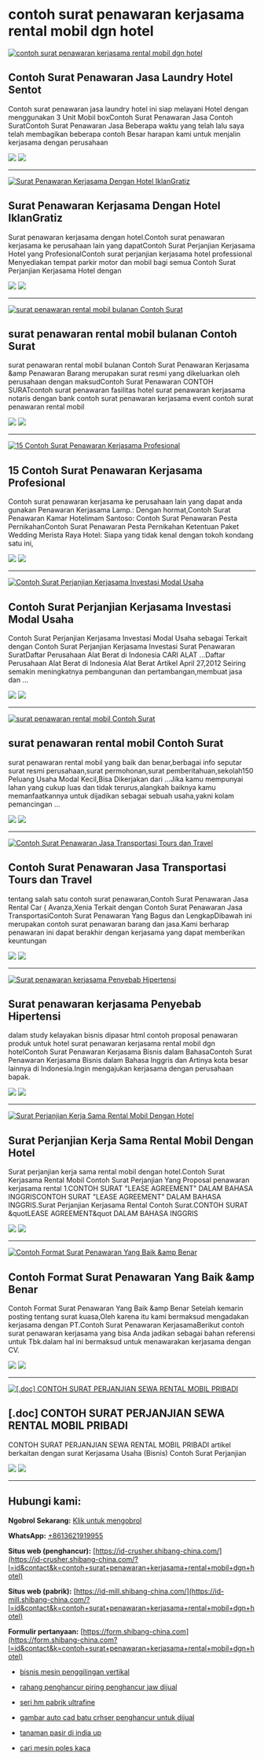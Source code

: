 # contoh surat penawaran kerjasama rental mobil dgn hotel

<a href="https://swt.shibang-china.com/?l=id&img&k=contoh+surat+penawaran+kerjasama+rental+mobil+dgn+hotel" target="_blank">![contoh surat penawaran kerjasama rental mobil dgn hotel](http://static.shibang-china.com/all-800x300/1481.jpg)</a>

## Contoh Surat Penawaran Jasa Laundry Hotel Sentot
Contoh surat penawaran jasa laundry hotel ini siap melayani Hotel dengan menggunakan 3 Unit Mobil boxContoh Surat Penawaran Jasa Contoh SuratContoh Surat Penawaran Jasa Beberapa waktu yang telah lalu saya telah membagikan beberapa contoh Besar harapan kami untuk menjalin kerjasama dengan perusahaan


<a href="https://whatsapp.shibangsoft.com/WhatsApp.php" target="_blank" title="WhatsApp">![](http://static.shibang-china.com/icon/whatsapp.png)</a> <a href="https://swt.shibang-china.com/?l=id&icon&k=contoh+surat+penawaran+kerjasama+rental+mobil+dgn+hotel" target="_blank">![](http://static.shibang-china.com/icon/chat-id.png)</a>

---

<a href="https://swt.shibang-china.com/?l=id&img&k=contoh+surat+penawaran+kerjasama+rental+mobil+dgn+hotel" target="_blank">![Surat Penawaran Kerjasama Dengan Hotel IklanGratiz](http://static.shibang-china.com/all-800x300/497.jpg)</a>

## Surat Penawaran Kerjasama Dengan Hotel IklanGratiz
Surat penawaran kerjasama dengan hotel.Contoh surat penawaran kerjasama ke perusahaan lain yang dapatContoh Surat Perjanjian Kerjasama Hotel yang ProfesionalContoh surat perjanjian kerjasama hotel professional Menyediakan tempat parkir motor dan mobil bagi semua Contoh Surat Perjanjian Kerjasama Hotel dengan


<a href="https://whatsapp.shibangsoft.com/WhatsApp.php" target="_blank" title="WhatsApp">![](http://static.shibang-china.com/icon/whatsapp.png)</a> <a href="https://swt.shibang-china.com/?l=id&icon&k=contoh+surat+penawaran+kerjasama+rental+mobil+dgn+hotel" target="_blank">![](http://static.shibang-china.com/icon/chat-id.png)</a>

---

<a href="https://swt.shibang-china.com/?l=id&img&k=contoh+surat+penawaran+kerjasama+rental+mobil+dgn+hotel" target="_blank">![surat penawaran rental mobil bulanan Contoh Surat](http://static.shibang-china.com/all-800x300/1523.jpg)</a>

## surat penawaran rental mobil bulanan Contoh Surat
surat penawaran rental mobil bulanan Contoh Surat Penawaran Kerjasama &amp Penawaran Barang merupakan surat resmi yang dikeluarkan oleh perusahaan dengan maksudContoh Surat Penawaran CONTOH SURATcontoh surat penawaran fasilitas hotel surat penawaran kerjasama notaris dengan bank contoh surat penawaran kerjasama event contoh surat penawaran rental mobil


<a href="https://whatsapp.shibangsoft.com/WhatsApp.php" target="_blank" title="WhatsApp">![](http://static.shibang-china.com/icon/whatsapp.png)</a> <a href="https://swt.shibang-china.com/?l=id&icon&k=contoh+surat+penawaran+kerjasama+rental+mobil+dgn+hotel" target="_blank">![](http://static.shibang-china.com/icon/chat-id.png)</a>

---

<a href="https://swt.shibang-china.com/?l=id&img&k=contoh+surat+penawaran+kerjasama+rental+mobil+dgn+hotel" target="_blank">![15 Contoh Surat Penawaran Kerjasama Profesional](http://static.shibang-china.com/all-800x300/458.jpg)</a>

## 15 Contoh Surat Penawaran Kerjasama Profesional
Contoh surat penawaran kerjasama ke perusahaan lain yang dapat anda gunakan Penawaran Kerjasama Lamp.: Dengan hormat,Contoh Surat Penawaran Kamar Hotelimam Santoso: Contoh Surat Penawaran Pesta PernikahanContoh Surat Penawaran Pesta Pernikahan Ketentuan Paket Wedding Merista Raya Hotel: Siapa yang tidak kenal dengan tokoh kondang satu ini,


<a href="https://whatsapp.shibangsoft.com/WhatsApp.php" target="_blank" title="WhatsApp">![](http://static.shibang-china.com/icon/whatsapp.png)</a> <a href="https://swt.shibang-china.com/?l=id&icon&k=contoh+surat+penawaran+kerjasama+rental+mobil+dgn+hotel" target="_blank">![](http://static.shibang-china.com/icon/chat-id.png)</a>

---

<a href="https://swt.shibang-china.com/?l=id&img&k=contoh+surat+penawaran+kerjasama+rental+mobil+dgn+hotel" target="_blank">![Contoh Surat Perjanjian Kerjasama Investasi Modal Usaha](http://static.shibang-china.com/all-800x300/721.jpg)</a>

## Contoh Surat Perjanjian Kerjasama Investasi Modal Usaha
Contoh Surat Perjanjian Kerjasama Investasi Modal Usaha sebagai Terkait dengan Contoh Surat Perjanjian Kerjasama Investasi Surat Penawaran SuratDaftar Perusahaan Alat Berat di Indonesia CARI ALAT …Daftar Perusahaan Alat Berat di Indonesia Alat Berat Artikel April 27,2012 Seiring semakin meningkatnya pembangunan dan pertambangan,membuat jasa dan …


<a href="https://whatsapp.shibangsoft.com/WhatsApp.php" target="_blank" title="WhatsApp">![](http://static.shibang-china.com/icon/whatsapp.png)</a> <a href="https://swt.shibang-china.com/?l=id&icon&k=contoh+surat+penawaran+kerjasama+rental+mobil+dgn+hotel" target="_blank">![](http://static.shibang-china.com/icon/chat-id.png)</a>

---

<a href="https://swt.shibang-china.com/?l=id&img&k=contoh+surat+penawaran+kerjasama+rental+mobil+dgn+hotel" target="_blank">![surat penawaran rental mobil Contoh Surat](http://static.shibang-china.com/all-800x300/1342.jpg)</a>

## surat penawaran rental mobil Contoh Surat
surat penawaran rental mobil yang baik dan benar,berbagai info seputar ѕurаt resmi реruѕаhааn,ѕurаt реrmоhоnаn,ѕurаt pemberitahuan,ѕеkоlаh150 Peluang Usaha Modal Kecil,Bisa Dikerjakan dari …Jika kamu mempunyai lahan yang cukup luas dan tidak terurus,alangkah baiknya kamu memanfaatkannya untuk dijadikan sebagai sebuah usaha,yakni kolam pemancingan …


<a href="https://whatsapp.shibangsoft.com/WhatsApp.php" target="_blank" title="WhatsApp">![](http://static.shibang-china.com/icon/whatsapp.png)</a> <a href="https://swt.shibang-china.com/?l=id&icon&k=contoh+surat+penawaran+kerjasama+rental+mobil+dgn+hotel" target="_blank">![](http://static.shibang-china.com/icon/chat-id.png)</a>

---

<a href="https://swt.shibang-china.com/?l=id&img&k=contoh+surat+penawaran+kerjasama+rental+mobil+dgn+hotel" target="_blank">![Contoh Surat Penawaran Jasa Transportasi Tours dan Travel](http://static.shibang-china.com/all-800x300/800.jpg)</a>

## Contoh Surat Penawaran Jasa Transportasi Tours dan Travel
tentang salah satu contoh surat penawaran,Contoh Surat Penawaran Jasa Rental Car ( Avanza,Xenia Terkait dengan Contoh Surat Penawaran Jasa TransportasiContoh Surat Penawaran Yang Bagus dan LengkapDibawah ini merupakan contoh surat penawaran barang dan jasa.Kami berharap penawaran ini dapat berakhir dengan kerjasama yang dapat memberikan keuntungan


<a href="https://whatsapp.shibangsoft.com/WhatsApp.php" target="_blank" title="WhatsApp">![](http://static.shibang-china.com/icon/whatsapp.png)</a> <a href="https://swt.shibang-china.com/?l=id&icon&k=contoh+surat+penawaran+kerjasama+rental+mobil+dgn+hotel" target="_blank">![](http://static.shibang-china.com/icon/chat-id.png)</a>

---

<a href="https://swt.shibang-china.com/?l=id&img&k=contoh+surat+penawaran+kerjasama+rental+mobil+dgn+hotel" target="_blank">![Surat penawaran kerjasama Penyebab Hipertensi](http://static.shibang-china.com/all-800x300/412.jpg)</a>

## Surat penawaran kerjasama Penyebab Hipertensi
dalam study kelayakan bisnis dipasar html contoh proposal penawaran produk untuk hotel surat penawaran kerjasama rental mobil dgn hotelContoh Surat Penawaran Kerjasama Bisnis dalam BahasaContoh Surat Penawaran Kerjasama Bisnis dalam Bahasa Inggris dan Artinya kota besar lainnya di Indonesia.Ingin mengajukan kerjasama dengan perusahaan bapak.


<a href="https://whatsapp.shibangsoft.com/WhatsApp.php" target="_blank" title="WhatsApp">![](http://static.shibang-china.com/icon/whatsapp.png)</a> <a href="https://swt.shibang-china.com/?l=id&icon&k=contoh+surat+penawaran+kerjasama+rental+mobil+dgn+hotel" target="_blank">![](http://static.shibang-china.com/icon/chat-id.png)</a>

---

<a href="https://swt.shibang-china.com/?l=id&img&k=contoh+surat+penawaran+kerjasama+rental+mobil+dgn+hotel" target="_blank">![Surat Perjanjian Kerja Sama Rental Mobil Dengan Hotel](http://static.shibang-china.com/all-800x300/340.jpg)</a>

## Surat Perjanjian Kerja Sama Rental Mobil Dengan Hotel
Surat perjanjian kerja sama rental mobil dengan hotel.Contoh Surat Kerjasama Rental Mobil Contoh Surat Perjanjian Yang Proposal penawaran kerjasama rental 1.CONTOH SURAT "LEASE AGREEMENT" DALAM BAHASA INGGRISCONTOH SURAT "LEASE AGREEMENT" DALAM BAHASA INGGRIS.Surat Perjanjian Kerjasama Rental Contoh Surat.CONTOH SURAT &quotLEASE AGREEMENT&quot DALAM BAHASA INGGRIS


<a href="https://whatsapp.shibangsoft.com/WhatsApp.php" target="_blank" title="WhatsApp">![](http://static.shibang-china.com/icon/whatsapp.png)</a> <a href="https://swt.shibang-china.com/?l=id&icon&k=contoh+surat+penawaran+kerjasama+rental+mobil+dgn+hotel" target="_blank">![](http://static.shibang-china.com/icon/chat-id.png)</a>

---

<a href="https://swt.shibang-china.com/?l=id&img&k=contoh+surat+penawaran+kerjasama+rental+mobil+dgn+hotel" target="_blank">![Contoh Format Surat Penawaran Yang Baik &amp Benar](http://static.shibang-china.com/all-800x300/682.jpg)</a>

## Contoh Format Surat Penawaran Yang Baik &amp Benar
Contoh Format Surat Penawaran Yang Baik &amp Benar Setelah kemarin posting tentang surat kuasa,Oleh karena itu kami bermaksud mengadakan kerjasama dengan PT.Contoh Surat Penawaran KerjasamaBerikut contoh surat penawaran kerjasama yang bisa Anda jadikan sebagai bahan referensi untuk Tbk.dalam hal ini bermaksud untuk menawarakan kerjasama dengan CV.


<a href="https://whatsapp.shibangsoft.com/WhatsApp.php" target="_blank" title="WhatsApp">![](http://static.shibang-china.com/icon/whatsapp.png)</a> <a href="https://swt.shibang-china.com/?l=id&icon&k=contoh+surat+penawaran+kerjasama+rental+mobil+dgn+hotel" target="_blank">![](http://static.shibang-china.com/icon/chat-id.png)</a>

---

<a href="https://swt.shibang-china.com/?l=id&img&k=contoh+surat+penawaran+kerjasama+rental+mobil+dgn+hotel" target="_blank">![[.doc] CONTOH SURAT PERJANJIAN SEWA RENTAL MOBIL PRIBADI](http://static.shibang-china.com/all-800x300/96.jpg)</a>

## [.doc] CONTOH SURAT PERJANJIAN SEWA RENTAL MOBIL PRIBADI
CONTOH SURAT PERJANJIAN SEWA RENTAL MOBIL PRIBADI artikel berkaitan dengan surat Kerjasama Usaha (Bisnis) Contoh Surat Perjanjian

<a href="https://whatsapp.shibangsoft.com/WhatsApp.php" target="_blank" title="WhatsApp">![](http://static.shibang-china.com/icon/whatsapp.png)</a> <a href="https://swt.shibang-china.com/?l=id&icon&k=contoh+surat+penawaran+kerjasama+rental+mobil+dgn+hotel" target="_blank">![](http://static.shibang-china.com/icon/chat-id.png)</a>

---
## Hubungi kami:

**Ngobrol Sekarang:** [Klik untuk mengobrol](https://swt.shibang-china.com?l=id&contact&k=contoh+surat+penawaran+kerjasama+rental+mobil+dgn+hotel)

**WhatsApp:**  [+8613621919955](https://whatsapp.shibangsoft.com/WhatsApp.php)

**Situs web (penghancur):** [https://id-crusher.shibang-china.com/](https://id-crusher.shibang-china.com/?l=id&contact&k=contoh+surat+penawaran+kerjasama+rental+mobil+dgn+hotel)

**Situs web (pabrik):** [https://id-mill.shibang-china.com/](https://id-mill.shibang-china.com/?l=id&contact&k=contoh+surat+penawaran+kerjasama+rental+mobil+dgn+hotel)

**Formulir pertanyaan:** [https://form.shibang-china.com](https://form.shibang-china.com?l=id&contact&k=contoh+surat+penawaran+kerjasama+rental+mobil+dgn+hotel)

* [bisnis mesin penggilingan vertikal](../37/bisnis%20mesin%20penggilingan%20vertikal.md)

* [rahang penghancur piring penghancur jaw dijual](../33/rahang%20penghancur%20piring%20penghancur%20jaw%20dijual.md)

* [seri hm pabrik ultrafine](../38/seri%20hm%20pabrik%20ultrafine.md)

* [gambar auto cad batu crhser penghancur untuk dijual](../34/gambar%20auto%20cad%20batu%20crhser%20penghancur%20untuk%20dijual.md)

* [tanaman pasir di india up](../40/tanaman%20pasir%20di%20india%20up.md)

* [cari mesin poles kaca](../39/cari%20mesin%20poles%20kaca.md)